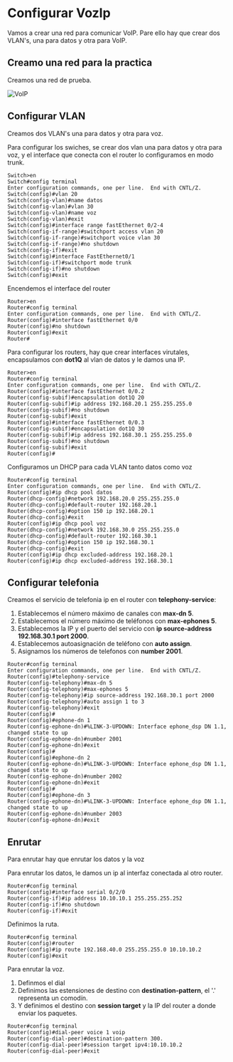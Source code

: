 # Configurar VozIp

Vamos a crear una red para comunicar VoIP. Pare ello hay que crear dos VLAN's, una para datos y otra para VoIP.

## Creamo una red para la practica

Creamos una red de prueba.

![VoIP](Images/VoIP.png)

## Configurar VLAN

Creamos dos VLAN's una para datos y otra para voz.

Para configurar los swiches, se crear dos vlan una para datos y otra para voz,
y el interface que conecta con el router lo configuramos en modo trunk.

``` cisco ios
Switch>en
Switch#config terminal
Enter configuration commands, one per line.  End with CNTL/Z.
Switch(config)#vlan 20
Switch(config-vlan)#name datos
Switch(config-vlan)#vlan 30
Switch(config-vlan)#name voz
Switch(config-vlan)#exit
Switch(config)#interface range fastEthernet 0/2-4
Switch(config-if-range)#switchport access vlan 20
Switch(config-if-range)#switchport voice vlan 30
Switch(config-if-range)#no shutdown
Switch(config-if)#exit
Switch(config)#interface FastEthernet0/1
Switch(config-if)#switchport mode trunk
Switch(config-if)#no shutdown
Switch(config)#exit
```

Encendemos el interface del router

``` cisco ios
Router>en
Router#config terminal
Enter configuration commands, one per line.  End with CNTL/Z.
Router(config)#interface fastEthernet 0/0
Router(config)#no shutdown
Router(config)#exit
Router#
```

Para configurar los routers, hay que crear interfaces virutales,
encapsulamos con **dot1Q** al vlan de datos y le damos una IP.

``` cisco ios
Router>en
Router#config terminal
Enter configuration commands, one per line.  End with CNTL/Z.
Router(config)#interface fastEthernet 0/0.2
Router(config-subif)#encapsulation dot1Q 20
Router(config-subif)#ip address 192.168.20.1 255.255.255.0
Router(config-subif)#no shutdown
Router(config-subif)#exit
Router(config)#interface fastEthernet 0/0.3
Router(config-subif)#encapsulation dot1Q 30
Router(config-subif)#ip address 192.168.30.1 255.255.255.0
Router(config-subif)#no shutdown
Router(config-subif)#exit
Router(config)#
```

Configuramos un DHCP para cada VLAN tanto datos como voz

``` cisco ios
Router#config terminal
Enter configuration commands, one per line.  End with CNTL/Z.
Router(config)#ip dhcp pool datos
Router(dhcp-config)#network 192.168.20.0 255.255.255.0
Router(dhcp-config)#default-router 192.168.20.1
Router(dhcp-config)#option 150 ip 192.168.20.1
Router(dhcp-config)#exit
Router(config)#ip dhcp pool voz
Router(dhcp-config)#network 192.168.30.0 255.255.255.0
Router(dhcp-config)#default-router 192.168.30.1
Router(dhcp-config)#option 150 ip 192.168.30.1
Router(dhcp-config)#exit
Router(config)#ip dhcp excluded-address 192.168.20.1
Router(config)#ip dhcp excluded-address 192.168.30.1
```

## Configurar telefonia

Creamos el servicio de telefonia ip en el router con **telephony-service**:

1. Establecemos el número máximo de canales con **max-dn 5**.
2. Establecemos el número máximo de teléfonos con **max-ephones 5**.
3. Establecemos la IP y el puerto del servicio con **ip source-address 192.168.30.1 port 2000**.
4. Establecemos autoasignación de teléfono con **auto assign**.
5. Asignamos los números de telefonos con **number 2001**.

``` cisco ios
Router#config terminal
Enter configuration commands, one per line.  End with CNTL/Z.
Router(config)#telephony-service 
Router(config-telephony)#max-dn 5
Router(config-telephony)#max-ephones 5
Router(config-telephony)#ip source-address 192.168.30.1 port 2000
Router(config-telephony)#auto assign 1 to 3
Router(config-telephony)#exit
Router(config)#
Router(config)#ephone-dn 1
Router(config-ephone-dn)#%LINK-3-UPDOWN: Interface ephone_dsp DN 1.1, changed state to up
Router(config-ephone-dn)#number 2001
Router(config-ephone-dn)#exit
Router(config)#
Router(config)#ephone-dn 2
Router(config-ephone-dn)#%LINK-3-UPDOWN: Interface ephone_dsp DN 1.1, changed state to up
Router(config-ephone-dn)#number 2002
Router(config-ephone-dn)#exit
Router(config)#
Router(config)#ephone-dn 3
Router(config-ephone-dn)#%LINK-3-UPDOWN: Interface ephone_dsp DN 1.1, changed state to up
Router(config-ephone-dn)#number 2003
Router(config-ephone-dn)#exit
```

## Enrutar

Para enrutar hay que enrutar los datos y la voz

Para enrutar los datos, le damos un ip al interfaz conectada al otro router.

``` cisco ios
Router#config terminal
Router(config)#interface serial 0/2/0
Router(config-if)#ip address 10.10.10.1 255.255.255.252
Router(config-if)#no shutdown
Router(config-if)#exit
```

Definimos la ruta.

``` cisco ios
Router#config terminal
Router(config)#router 
Router(config)#ip route 192.168.40.0 255.255.255.0 10.10.10.2
Router(config)#exit
```

Para enrutar la voz.

1. Definmos el dial
2. Definimos las estensiones de destino con **destination-pattern**,
el '.' representa un comodín.
3. Y definimos el destino con **session target** y la IP del router a donde enviar los paquetes.

``` cisco ios
Router#config terminal
Router(config)#dial-peer voice 1 voip 
Router(config-dial-peer)#destination-pattern 300.
Router(config-dial-peer)#session target ipv4:10.10.10.2
Router(config-dial-peer)#exit
```

